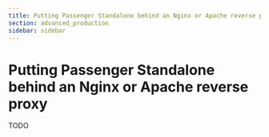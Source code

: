 ```yaml
---
title: Putting Passenger Standalone behind an Nginx or Apache reverse proxy
section: advanced_production
sidebar: sidebar
---
```

# Putting Passenger Standalone behind an Nginx or Apache reverse proxy

TODO
